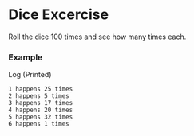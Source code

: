 # Dice Excercise

Roll the dice 100 times and see how many times each.

### Example

Log (Printed)
```
1 happens 25 times
2 happens 5 times
3 happens 17 times
4 happens 20 times
5 happens 32 times
6 happens 1 times
```